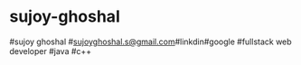 # sujoy-ghoshal
#sujoy ghoshal #sujoyghoshal.s@gmail.com#linkdin#google #fullstack web developer #java #c++
